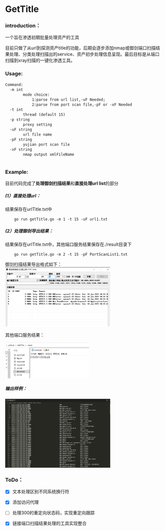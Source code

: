 # GetTitle

### introduction：

 一个旨在渗透初期批量处理资产的工具

目前只做了从url到探测资产title的功能，后期会逐步添加nmap或御剑端口扫描结果处理、分类处理扫描出的service、资产初步处理信息呈现。最后目标是从端口扫描到xray扫描的一键化渗透工具。


### Usage:
```
Command:
  -m int
        mode choice:
        	1:parse from url list,-uF Needed;
        	2:parse from port scan file,-pF or -xF Needed
  -t int
        thread (default 15)
  -p string
        proxy setting
  -uF string
        url file name
  -pF string
        yujian port scan file
  -xF string
        nmap output xmlFileName


```
### Example:
目前代码完成了**处理御剑扫描结果**和**直接处理url list**的部分

##### (1）直接处理url：
   结果保存在urlTitle.txt中
```
	go run getTitle.go -m 1 -t 15 -uF url1.txt
```
##### (2）处理御剑导出结果：
   结果保存在urlTitle.txt中，其他端口服务结果保存在./result目录下
```
	go run getTitle.go -m 2 -t 15 -pF PortScanList1.txt
```
御剑扫描结果导出格式如下：
<img src="pic/yujian.png" style="zoom: 33%;" />

   其他端口服务结果：

<img src="pic/result.png" style="zoom: 33%;" />


##### 输出样例：

<img src="pic/title.png" style="zoom: 33%;" />


### ToDo：
- [x] 文本处理区别不同系统换行符
- [x] 添加访问代理
- [ ] 处理300的重定向状态码，实现重定向跟踪
- [x] 链接端口扫描结果处理的工具实现整合



